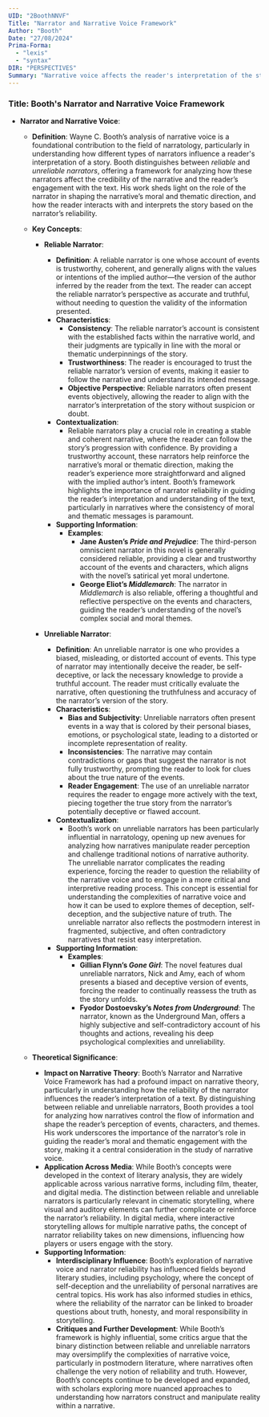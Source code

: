 ```yaml
---
UID: "2BoothNNVF"
Title: "Narrator and Narrative Voice Framework"
Author: "Booth"
Date: "27/08/2024"
Prima-Forma:
  - "lexis"
  - "syntax"
DIR: "PERSPECTIVES"
Summary: "Narrative voice affects the reader's interpretation of the story: reliable and unreliable narrator."
---
```


### Title: **Booth's Narrator and Narrative Voice Framework**

- **Narrator and Narrative Voice**:
  - **Definition**: Wayne C. Booth’s analysis of narrative voice is a foundational contribution to the field of narratology, particularly in understanding how different types of narrators influence a reader's interpretation of a story. Booth distinguishes between *reliable* and *unreliable narrators*, offering a framework for analyzing how these narrators affect the credibility of the narrative and the reader’s engagement with the text. His work sheds light on the role of the narrator in shaping the narrative’s moral and thematic direction, and how the reader interacts with and interprets the story based on the narrator’s reliability.

  - **Key Concepts**:

    - **Reliable Narrator**:
      - **Definition**: A reliable narrator is one whose account of events is trustworthy, coherent, and generally aligns with the values or intentions of the implied author—the version of the author inferred by the reader from the text. The reader can accept the reliable narrator’s perspective as accurate and truthful, without needing to question the validity of the information presented.
      - **Characteristics**:
        - **Consistency**: The reliable narrator’s account is consistent with the established facts within the narrative world, and their judgments are typically in line with the moral or thematic underpinnings of the story.
        - **Trustworthiness**: The reader is encouraged to trust the reliable narrator’s version of events, making it easier to follow the narrative and understand its intended message.
        - **Objective Perspective**: Reliable narrators often present events objectively, allowing the reader to align with the narrator’s interpretation of the story without suspicion or doubt.
      - **Contextualization**:
        - Reliable narrators play a crucial role in creating a stable and coherent narrative, where the reader can follow the story’s progression with confidence. By providing a trustworthy account, these narrators help reinforce the narrative’s moral or thematic direction, making the reader’s experience more straightforward and aligned with the implied author’s intent. Booth’s framework highlights the importance of narrator reliability in guiding the reader’s interpretation and understanding of the text, particularly in narratives where the consistency of moral and thematic messages is paramount.
      - **Supporting Information**:
        - **Examples**:
          - **Jane Austen’s *Pride and Prejudice***: The third-person omniscient narrator in this novel is generally considered reliable, providing a clear and trustworthy account of the events and characters, which aligns with the novel’s satirical yet moral undertone.
          - **George Eliot’s *Middlemarch***: The narrator in *Middlemarch* is also reliable, offering a thoughtful and reflective perspective on the events and characters, guiding the reader’s understanding of the novel’s complex social and moral themes.

    - **Unreliable Narrator**:
      - **Definition**: An unreliable narrator is one who provides a biased, misleading, or distorted account of events. This type of narrator may intentionally deceive the reader, be self-deceptive, or lack the necessary knowledge to provide a truthful account. The reader must critically evaluate the narrative, often questioning the truthfulness and accuracy of the narrator’s version of the story.
      - **Characteristics**:
        - **Bias and Subjectivity**: Unreliable narrators often present events in a way that is colored by their personal biases, emotions, or psychological state, leading to a distorted or incomplete representation of reality.
        - **Inconsistencies**: The narrative may contain contradictions or gaps that suggest the narrator is not fully trustworthy, prompting the reader to look for clues about the true nature of the events.
        - **Reader Engagement**: The use of an unreliable narrator requires the reader to engage more actively with the text, piecing together the true story from the narrator’s potentially deceptive or flawed account.
      - **Contextualization**:
        - Booth’s work on unreliable narrators has been particularly influential in narratology, opening up new avenues for analyzing how narratives manipulate reader perception and challenge traditional notions of narrative authority. The unreliable narrator complicates the reading experience, forcing the reader to question the reliability of the narrative voice and to engage in a more critical and interpretive reading process. This concept is essential for understanding the complexities of narrative voice and how it can be used to explore themes of deception, self-deception, and the subjective nature of truth. The unreliable narrator also reflects the postmodern interest in fragmented, subjective, and often contradictory narratives that resist easy interpretation.
      - **Supporting Information**:
        - **Examples**:
          - **Gillian Flynn’s *Gone Girl***: The novel features dual unreliable narrators, Nick and Amy, each of whom presents a biased and deceptive version of events, forcing the reader to continually reassess the truth as the story unfolds.
          - **Fyodor Dostoevsky’s *Notes from Underground***: The narrator, known as the Underground Man, offers a highly subjective and self-contradictory account of his thoughts and actions, revealing his deep psychological complexities and unreliability.

  - **Theoretical Significance**:
    - **Impact on Narrative Theory**: Booth’s Narrator and Narrative Voice Framework has had a profound impact on narrative theory, particularly in understanding how the reliability of the narrator influences the reader’s interpretation of a text. By distinguishing between reliable and unreliable narrators, Booth provides a tool for analyzing how narratives control the flow of information and shape the reader’s perception of events, characters, and themes. His work underscores the importance of the narrator’s role in guiding the reader’s moral and thematic engagement with the story, making it a central consideration in the study of narrative voice.
    - **Application Across Media**: While Booth’s concepts were developed in the context of literary analysis, they are widely applicable across various narrative forms, including film, theater, and digital media. The distinction between reliable and unreliable narrators is particularly relevant in cinematic storytelling, where visual and auditory elements can further complicate or reinforce the narrator’s reliability. In digital media, where interactive storytelling allows for multiple narrative paths, the concept of narrator reliability takes on new dimensions, influencing how players or users engage with the story.
    - **Supporting Information**:
      - **Interdisciplinary Influence**: Booth’s exploration of narrative voice and narrator reliability has influenced fields beyond literary studies, including psychology, where the concept of self-deception and the unreliability of personal narratives are central topics. His work has also informed studies in ethics, where the reliability of the narrator can be linked to broader questions about truth, honesty, and moral responsibility in storytelling.
      - **Critiques and Further Development**: While Booth’s framework is highly influential, some critics argue that the binary distinction between reliable and unreliable narrators may oversimplify the complexities of narrative voice, particularly in postmodern literature, where narratives often challenge the very notion of reliability and truth. However, Booth’s concepts continue to be developed and expanded, with scholars exploring more nuanced approaches to understanding how narrators construct and manipulate reality within a narrative.
